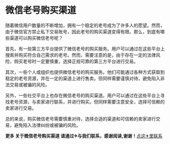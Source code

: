 # 微信老号购买渠道

随着微信用户数量的不断增加，拥有一个稳定的老号成为了许多人的愿望。然而，由于微信官方禁止私下交易账号，因此老号的购买渠道变得有限。那么，到底有哪些渠道可以购买微信老号呢？

首先，有一些第三方平台提供了微信老号的购买服务。用户可以通过在这些平台上搜索并购买符合自己需求的老号。然而，需要注意的是，由于存在一定的法律风险，购买老号时一定要慎重，选择正规可靠的第三方平台进行交易。

其次，一些个人或组织也提供微信老号的购买服务。他们可能通过各种方式获取到稳定的老号资源，并在一定的渠道上进行售卖。但同样需要谨慎对待，避免陷入非法交易或被骗的风险。

另外，一些社交平台上也存在微信老号的购买渠道。用户可以通过在这些平台上寻找老号资源，与卖家进行联系，并进行购买。但同样需要注意安全，选择可信赖的卖家进行交易。

总的来说，购买微信老号需要慎重对待，选择合适的渠道和可信赖的卖家进行交易，避免陷入法律纠纷或被骗的风险。

**更多 关于微信老号购买渠道 请通过✈与我们联系，感谢阅读,谢谢！**[点这✈里联系](https://abc.k02.cc)